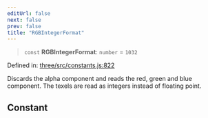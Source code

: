```yaml
---
editUrl: false
next: false
prev: false
title: "RGBIntegerFormat"
---
```


> `const` **RGBIntegerFormat**: `number` = `1032`

Defined in: [three/src/constants.js:822](https://github.com/DefinitelyMaybe/three-i18n/blob/fa57b79433d1c349ffb23a78727299c8d4190136/three/src/constants.js#L822)

Discards the alpha component and reads the red, green and blue component. The texels are read as integers instead of floating point.

## Constant
